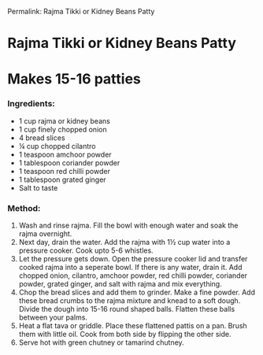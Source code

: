 Permalink: Rajma Tikki or Kidney Beans Patty

# Rajma Tikki or Kidney Beans Patty


# Makes 15-16 patties

### Ingredients:
* 1 cup rajma or kidney beans
* 1 cup finely chopped onion
* 4 bread slices
* ¼ cup chopped cilantro
* 1 teaspoon amchoor powder
* 1 tablespoon coriander powder
* 1 teaspoon red chilli powder
* 1 tablespoon grated ginger
* Salt to taste

### Method:
1. Wash and rinse rajma. Fill the bowl with enough water and soak the rajma overnight. 
2. Next day, drain the water. Add the rajma with 1½ cup water into a pressure cooker. Cook upto 5-6 whistles.
3. Let the pressure gets down. Open the pressure cooker lid and transfer cooked rajma into a seperate bowl. If there is any water, drain it. Add chopped onion, cilantro, amchoor powder, red chilli powder, coriander powder, grated ginger, and salt with rajma and mix everything. 
4. Chop the bread slices and add them to grinder. Make a fine powder. Add these bread crumbs to the rajma mixture and knead to a soft dough. Divide the dough into 15-16 round shaped balls. Flatten these balls between your palms. 
5. Heat a flat tava or griddle. Place these flattened pattis on a pan. Brush them with little oil. Cook from both side by flipping the other side. 
6. Serve hot with green chutney or tamarind chutney.